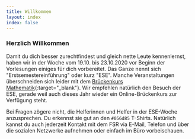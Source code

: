```yaml
---
title: Willkommen
layout: index
index: false
---
```


### Herzlich Willkommen

Damit du dich besser zurechtfindest und gleich nette Leute kennenlernst, haben wir in der Woche vom 19.10. bis 23.10.2020 vor Beginn der Vorlesungen einiges für dich vorbereitet. Das Ganze nennt sich "Erstsemestereinführung" oder kurz "ESE". Manche Veranstaltungen überschneiden sich leider mit dem [Brückenkurs Mathematik](https://tu-dresden.de/mn/math/studium/lehrangebot/brueckenkurs){:target="_blank"}. Wir empfehlen natürlich den Besuch der ESE, gerade weil auch dieses Jahr wieder ein Online-Brückenkurs zur Verfügung steht. 

Bei Fragen zögere nicht, die Helferinnen und Helfer in der ESE-Woche anzusprechen. Du erkennst sie gut an den `#056d85` T-Shirts. Natürlich kannst du auch jederzeit Kontakt mit dem FSR via E-Mail, Telefon und über die sozialen Netzwerke aufnehmen oder einfach im Büro vorbeischauen.
